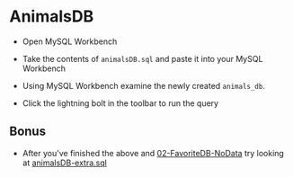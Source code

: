 # AnimalsDB

- Open MySQL Workbench

- Take the contents of `animalsDB.sql` and paste it into your MySQL Workbench

- Using MySQL Workbench examine the newly created `animals_db`.

- Click the lightning bolt in the toolbar to run the query

## Bonus

- After you've finished the above and [02-FavoriteDB-NoData](02-FavoriteDB-NoData) try looking at [animalsDB-extra.sql](./animalsDB-extra.sql)
